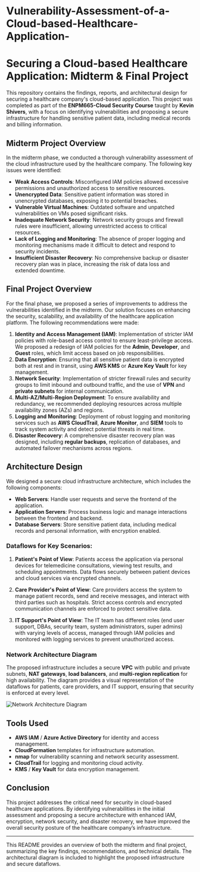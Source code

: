 # Vulnerability-Assessment-of-a-Cloud-based-Healthcare-Application-

# **Securing a Cloud-based Healthcare Application: Midterm & Final Project**

This repository contains the findings, reports, and architectural design for securing a healthcare company's cloud-based application. This project was completed as part of the **ENPM665-Cloud Security Course** taught by **Kevin Shivers**, with a focus on identifying vulnerabilities and proposing a secure infrastructure for handling sensitive patient data, including medical records and billing information.

## **Midterm Project Overview**

In the midterm phase, we conducted a thorough vulnerability assessment of the cloud infrastructure used by the healthcare company. The following key issues were identified:

- **Weak Access Controls**: Misconfigured IAM policies allowed excessive permissions and unauthorized access to sensitive resources.
- **Unencrypted Data**: Sensitive patient information was stored in unencrypted databases, exposing it to potential breaches.
- **Vulnerable Virtual Machines**: Outdated software and unpatched vulnerabilities on VMs posed significant risks.
- **Inadequate Network Security**: Network security groups and firewall rules were insufficient, allowing unrestricted access to critical resources.
- **Lack of Logging and Monitoring**: The absence of proper logging and monitoring mechanisms made it difficult to detect and respond to security incidents.
- **Insufficient Disaster Recovery**: No comprehensive backup or disaster recovery plan was in place, increasing the risk of data loss and extended downtime.

## **Final Project Overview**

For the final phase, we proposed a series of improvements to address the vulnerabilities identified in the midterm. Our solution focuses on enhancing the security, scalability, and availability of the healthcare application platform. The following recommendations were made:

1. **Identity and Access Management (IAM)**: Implementation of stricter IAM policies with role-based access control to ensure least-privilege access. We proposed a redesign of IAM policies for the **Admin**, **Developer**, and **Guest** roles, which limit access based on job responsibilities.
2. **Data Encryption**: Ensuring that all sensitive patient data is encrypted both at rest and in transit, using **AWS KMS** or **Azure Key Vault** for key management.
3. **Network Security**: Implementation of stricter firewall rules and security groups to limit inbound and outbound traffic, and the use of **VPN** and **private subnets** for internal communication.
4. **Multi-AZ/Multi-Region Deployment**: To ensure availability and redundancy, we recommended deploying resources across multiple availability zones (AZs) and regions.
5. **Logging and Monitoring**: Deployment of robust logging and monitoring services such as **AWS CloudTrail**, **Azure Monitor**, and **SIEM** tools to track system activity and detect potential threats in real time.
6. **Disaster Recovery**: A comprehensive disaster recovery plan was designed, including **regular backups**, replication of databases, and automated failover mechanisms across regions.

## **Architecture Design**

We designed a secure cloud infrastructure architecture, which includes the following components:

- **Web Servers**: Handle user requests and serve the frontend of the application.
- **Application Servers**: Process business logic and manage interactions between the frontend and backend.
- **Database Servers**: Store sensitive patient data, including medical records and personal information, with encryption enabled.

### **Dataflows for Key Scenarios**:

1. **Patient's Point of View**: Patients access the application via personal devices for telemedicine consultations, viewing test results, and scheduling appointments. Data flows securely between patient devices and cloud services via encrypted channels.
  
2. **Care Provider's Point of View**: Care providers access the system to manage patient records, send and receive messages, and interact with third parties such as hospitals. Strict access controls and encrypted communication channels are enforced to protect sensitive data.

3. **IT Support's Point of View**: The IT team has different roles (end user support, DBAs, security team, system administrators, super admins) with varying levels of access, managed through IAM policies and monitored with logging services to prevent unauthorized access.

### **Network Architecture Diagram**

The proposed infrastructure includes a secure **VPC** with public and private subnets, **NAT gateways**, **load balancers**, and **multi-region replication** for high availability. The diagram provides a visual representation of the dataflows for patients, care providers, and IT support, ensuring that security is enforced at every level.

![Network Architecture Diagram](link_to_diagram)

## **Tools Used**

- **AWS IAM** / **Azure Active Directory** for identity and access management.
- **CloudFormation** templates for infrastructure automation.
- **nmap** for vulnerability scanning and network security assessment.
- **CloudTrail** for logging and monitoring cloud activity.
- **KMS** / **Key Vault** for data encryption management.

## **Conclusion**

This project addresses the critical need for security in cloud-based healthcare applications. By identifying vulnerabilities in the initial assessment and proposing a secure architecture with enhanced IAM, encryption, network security, and disaster recovery, we have improved the overall security posture of the healthcare company’s infrastructure.

---

This README provides an overview of both the midterm and final project, summarizing the key findings, recommendations, and technical details. The architectural diagram is included to highlight the proposed infrastructure and secure dataflows.
